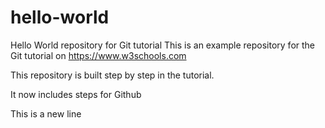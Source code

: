 # hello-world
Hello World repository for Git tutorial
This is an example repository for the Git tutorial on https://www.w3schools.com

This repository is built step by step in the tutorial.

It now includes steps for Github

This is a new line
